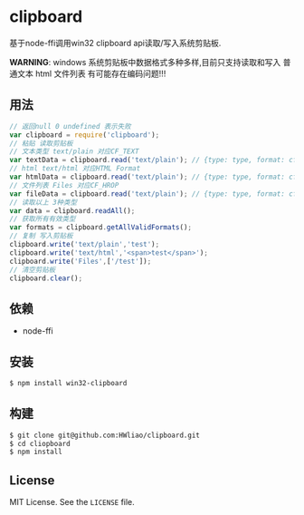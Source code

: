 clipboard
========

基于node-ffi调用win32 clipboard api读取/写入系统剪贴板.

**WARNING**: windows 系统剪贴板中数据格式多种多样,目前只支持读取和写入 普通文本 html 文件列表
有可能存在编码问题!!!

用法
-------

``` js
// 返回null 0 undefined 表示失败
var clipboard = require('clipboard');
// 粘贴 读取剪贴板
// 文本类型 text/plain 对应CF_TEXT
var textData = clipboard.read('text/plain'); // {type: type, format: cf, data: text}
// html text/html 对应HTML Format
var htmlData = clipboard.read('text/plain'); // {type: type, format: cf, data: html}
// 文件列表 Files 对应CF_HROP
var fileData = clipboard.read('text/plain'); // {type: type, format: cf, data: files} 文件路径数组
// 读取以上 3种类型
var data = clipboard.readAll();
// 获取所有有效类型
var formats = clipboard.getAllValidFormats();
// 复制 写入剪贴板
clipboard.write('text/plain','test');
clipboard.write('text/html','<span>test</span>');
clipboard.write('Files',['/test']);
// 清空剪贴板
clipboard.clear();

```

依赖
------------

 * node-ffi

安装
------------

``` bash
$ npm install win32-clipboard
```

构建
------------

``` bash
$ git clone git@github.com:HWliao/clipboard.git
$ cd cliopboard
$ npm install
```

License
-------

MIT License. See the `LICENSE` file.

